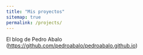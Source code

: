 ```yaml
---
title: "Mis proyectos"
sitemap: true
permalink: /projects/
---
```


El blog de Pedro Abalo
(https://github.com/pedroabalo/pedroabalo.github.io)